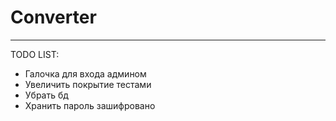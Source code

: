 # Converter
-----------
TODO LIST:

- Галочка для входа админом
- Увеличить покрытие тестами
- Убрать бд
- Хранить пароль зашифровано
